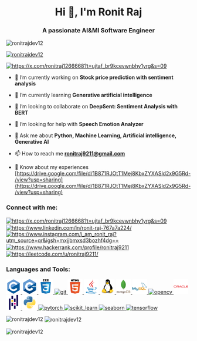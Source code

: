 <h1 align="center">Hi 👋, I'm Ronit Raj</h1>
<h3 align="center">A passionate AI&Ml Software Engineer</h3>

<p align="left"> <img src="https://komarev.com/ghpvc/?username=ronitrajdev12&label=Profile%20views&color=0e75b6&style=flat" alt="ronitrajdev12" /> </p>

<p align="left"> <a href="https://github.com/ryo-ma/github-profile-trophy"><img src="https://github-profile-trophy.vercel.app/?username=ronitrajdev12" alt="ronitrajdev12" /></a> </p>

<p align="left"> <a href="https://twitter.com/https://x.com/ronitraj1266668?t=ujtaf_br9kcevwnbhy1yrg&s=09" target="blank"><img src="https://img.shields.io/twitter/follow/https://x.com/ronitraj1266668?t=ujtaf_br9kcevwnbhy1yrg&s=09?logo=twitter&style=for-the-badge" alt="https://x.com/ronitraj1266668?t=ujtaf_br9kcevwnbhy1yrg&s=09" /></a> </p>

- 🔭 I’m currently working on **Stock price prediction with sentiment analysis**

- 🌱 I’m currently learning **Generative artificial intelligence**

- 👯 I’m looking to collaborate on **DeepSent: Sentiment Analysis with BERT**

- 🤝 I’m looking for help with **Speech Emotion Analyzer**

- 💬 Ask me about **Python, Machine Learning, Artificial intelligence, Generative AI**

- 📫 How to reach me **ronitraj9211@gmail.com**

- 📄 Know about my experiences [https://drive.google.com/file/d/1B871RJOtT1Mej8KbxZYXASld2x9G5Rd-/view?usp=sharing](https://drive.google.com/file/d/1B871RJOtT1Mej8KbxZYXASld2x9G5Rd-/view?usp=sharing)

<h3 align="left">Connect with me:</h3>
<p align="left">
<a href="https://twitter.com/https://x.com/ronitraj1266668?t=ujtaf_br9kcevwnbhy1yrg&s=09" target="blank"><img align="center" src="https://raw.githubusercontent.com/rahuldkjain/github-profile-readme-generator/master/src/images/icons/Social/twitter.svg" alt="https://x.com/ronitraj1266668?t=ujtaf_br9kcevwnbhy1yrg&s=09" height="30" width="40" /></a>
<a href="https://linkedin.com/in/https://www.linkedin.com/in/ronit-raj-767a7a224/" target="blank"><img align="center" src="https://raw.githubusercontent.com/rahuldkjain/github-profile-readme-generator/master/src/images/icons/Social/linked-in-alt.svg" alt="https://www.linkedin.com/in/ronit-raj-767a7a224/" height="30" width="40" /></a>
<a href="https://instagram.com/https://www.instagram.com/i_am_ronit_raj?utm_source=qr&igsh=mxjjbmxsd3bozhf4dg==" target="blank"><img align="center" src="https://raw.githubusercontent.com/rahuldkjain/github-profile-readme-generator/master/src/images/icons/Social/instagram.svg" alt="https://www.instagram.com/i_am_ronit_raj?utm_source=qr&igsh=mxjjbmxsd3bozhf4dg==" height="30" width="40" /></a>
<a href="https://www.hackerrank.com/https://www.hackerrank.com/profile/ronitraj9211" target="blank"><img align="center" src="https://raw.githubusercontent.com/rahuldkjain/github-profile-readme-generator/master/src/images/icons/Social/hackerrank.svg" alt="https://www.hackerrank.com/profile/ronitraj9211" height="30" width="40" /></a>
<a href="https://www.leetcode.com/https://leetcode.com/u/ronitraj9211/" target="blank"><img align="center" src="https://raw.githubusercontent.com/rahuldkjain/github-profile-readme-generator/master/src/images/icons/Social/leet-code.svg" alt="https://leetcode.com/u/ronitraj9211/" height="30" width="40" /></a>
</p>

<h3 align="left">Languages and Tools:</h3>
<p align="left"> <a href="https://www.cprogramming.com/" target="_blank" rel="noreferrer"> <img src="https://raw.githubusercontent.com/devicons/devicon/master/icons/c/c-original.svg" alt="c" width="40" height="40"/> </a> <a href="https://www.w3schools.com/cpp/" target="_blank" rel="noreferrer"> <img src="https://raw.githubusercontent.com/devicons/devicon/master/icons/cplusplus/cplusplus-original.svg" alt="cplusplus" width="40" height="40"/> </a> <a href="https://www.w3schools.com/css/" target="_blank" rel="noreferrer"> <img src="https://raw.githubusercontent.com/devicons/devicon/master/icons/css3/css3-original-wordmark.svg" alt="css3" width="40" height="40"/> </a> <a href="https://git-scm.com/" target="_blank" rel="noreferrer"> <img src="https://www.vectorlogo.zone/logos/git-scm/git-scm-icon.svg" alt="git" width="40" height="40"/> </a> <a href="https://www.w3.org/html/" target="_blank" rel="noreferrer"> <img src="https://raw.githubusercontent.com/devicons/devicon/master/icons/html5/html5-original-wordmark.svg" alt="html5" width="40" height="40"/> </a> <a href="https://www.java.com" target="_blank" rel="noreferrer"> <img src="https://raw.githubusercontent.com/devicons/devicon/master/icons/java/java-original.svg" alt="java" width="40" height="40"/> </a> <a href="https://www.linux.org/" target="_blank" rel="noreferrer"> <img src="https://raw.githubusercontent.com/devicons/devicon/master/icons/linux/linux-original.svg" alt="linux" width="40" height="40"/> </a> <a href="https://www.mongodb.com/" target="_blank" rel="noreferrer"> <img src="https://raw.githubusercontent.com/devicons/devicon/master/icons/mongodb/mongodb-original-wordmark.svg" alt="mongodb" width="40" height="40"/> </a> <a href="https://www.mysql.com/" target="_blank" rel="noreferrer"> <img src="https://raw.githubusercontent.com/devicons/devicon/master/icons/mysql/mysql-original-wordmark.svg" alt="mysql" width="40" height="40"/> </a> <a href="https://opencv.org/" target="_blank" rel="noreferrer"> <img src="https://www.vectorlogo.zone/logos/opencv/opencv-icon.svg" alt="opencv" width="40" height="40"/> </a> <a href="https://www.oracle.com/" target="_blank" rel="noreferrer"> <img src="https://raw.githubusercontent.com/devicons/devicon/master/icons/oracle/oracle-original.svg" alt="oracle" width="40" height="40"/> </a> <a href="https://pandas.pydata.org/" target="_blank" rel="noreferrer"> <img src="https://raw.githubusercontent.com/devicons/devicon/2ae2a900d2f041da66e950e4d48052658d850630/icons/pandas/pandas-original.svg" alt="pandas" width="40" height="40"/> </a> <a href="https://www.python.org" target="_blank" rel="noreferrer"> <img src="https://raw.githubusercontent.com/devicons/devicon/master/icons/python/python-original.svg" alt="python" width="40" height="40"/> </a> <a href="https://pytorch.org/" target="_blank" rel="noreferrer"> <img src="https://www.vectorlogo.zone/logos/pytorch/pytorch-icon.svg" alt="pytorch" width="40" height="40"/> </a> <a href="https://scikit-learn.org/" target="_blank" rel="noreferrer"> <img src="https://upload.wikimedia.org/wikipedia/commons/0/05/Scikit_learn_logo_small.svg" alt="scikit_learn" width="40" height="40"/> </a> <a href="https://seaborn.pydata.org/" target="_blank" rel="noreferrer"> <img src="https://seaborn.pydata.org/_images/logo-mark-lightbg.svg" alt="seaborn" width="40" height="40"/> </a> <a href="https://www.tensorflow.org" target="_blank" rel="noreferrer"> <img src="https://www.vectorlogo.zone/logos/tensorflow/tensorflow-icon.svg" alt="tensorflow" width="40" height="40"/> </a> </p>

<p><img align="left" src="https://github-readme-stats.vercel.app/api/top-langs?username=ronitrajdev12&show_icons=true&locale=en&layout=compact" alt="ronitrajdev12" /></p>

<p>&nbsp;<img align="center" src="https://github-readme-stats.vercel.app/api?username=ronitrajdev12&show_icons=true&locale=en" alt="ronitrajdev12" /></p>

<p><img align="center" src="https://github-readme-streak-stats.herokuapp.com/?user=ronitrajdev12&" alt="ronitrajdev12" /></p>

